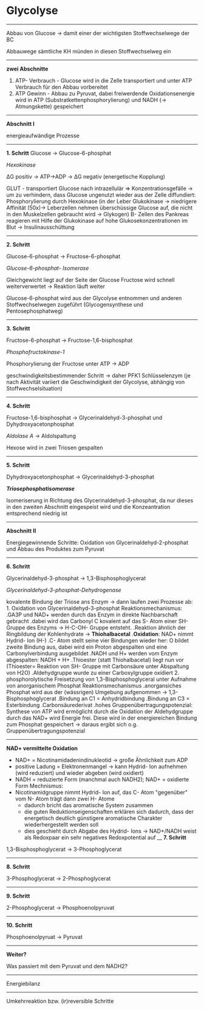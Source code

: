 Glycolyse
================================
___ 

Abbau von Glucose -> damit einer der wichtigsten Stoffwechselwege der BC

Abbauwege sämtliche KH münden in diesen Stoffwechselweg ein

___

**zwei Abschnitte**

1. ATP- Verbrauch - Glucose wird in die Zelle transportiert und unter ATP Verbrauch für den Abbau vorbereitet
2. ATP Gewinn - Abbau zu Pyruvat, dabei freiwerdende Oxidationsenergie wird in ATP (Substratkettenphosphorylierung) und NADH (-> Atmungskette) gespeichert


___

**Abschnitt I**

energieaufwändige Prozesse

___
**1. Schritt**
Glucose -> Glucose-6-phosphat

*Hexokinase*

ΔG positiv -> ATP->ADP -> ΔG negativ (energetische Kopplung)

GLUT - transportiert Glucose nach intrazellulär
=> Konzentrationsgefälle
-> um zu verhindern, dass Glucose ungenutzt wieder aus der Zelle diffundiert: Phosphorylierung
durch Hexokinase (in der Leber Glukokinase -> niedrigere Affinität (50x)-> Leberzellen nehmen überschüssige Glucose auf, die nicht in den Muskelzellen gebraucht wird -> Glykogen)
B- Zellen des Pankreas reagieren mit Hilfe der Glukokinase auf hohe Glukosekonzentrationen im Blut -> Insulinausschüttung

___

**2. Schritt**

Glucose-6-phosphat -> Fructose-6-phosphat

*Glucose-6-phosphat- Isomerase*

Gleichgewicht liegt auf der Seite der Glucose
Fructose wird schnell weiterverwertet -> Reaktion läuft weiter

Glucose-6-phosphat wird aus der Glycolyse entnommen und anderen Stoffwechselwegen zugeführt (Glycogensynthese und Pentosephosphatweg)

___
**3. Schritt**

Fructose-6-phosphat -> Fructose-1,6-bisphosphat

*Phosphofructokinase-1*

Phosphorylierung der Fructose unter ATP -> ADP

geschwindigkeitsbestimmender Schritt -> daher PFK1 Schlüsselenzym (je nach Aktivität variiert die Geschwindigkeit der Glycolyse, abhängig von Stoffwechselsituation) 
___
**4. Schritt**

Fructose-1,6-bisphosphat -> Glycerinaldehyd-3-phosphat und Dyhydroxyacetonphosphat

*Aldolase A* -> Aldolspaltung

Hexose wird in zwei Triosen gespalten

___
**5. Schritt**

Dyhydroxyacetonphosphat -> Glycerinaldehyd-3-phosphat

***Triosephosphatisomerase***

 Isomeriserung in Richtung des Glycerinaldehyd-3-phosphat, da nur dieses in den zweiten Abschnitt eingespeist wird und die Konzeantration entsprechend niedrig ist
___
**Abschnitt II**

Energiegewinnende Schritte:
Oxidation von Glycerinaldehyd-2-phosphat
und Abbau des Produktes zum Pyruvat
___
**6. Schritt**

Glycerinaldehyd-3-phosphat -> 1,3-Bisphosphoglycerat

*Glycerinaldehyd-3-phosphat-Dehydrogenase*

kovalente Bindung der Triose ans Enzym
-> dann laufen zwei Prozesse ab:
	1. Oxidation von Glycerinaldehyd-3-phosphat
		Reaktionsmechanismus:
		.GA3P und NAD+ werden durch das Enzym in direkte Nachbarschaft gebracht
		.dabei wird das Carbonyl C kovalent auf das S- Atom einer SH-Gruppe des Enzyms -> H-C-OH- Gruppe entsteht.
		.Reaktion ähnlich der Ringbildung der Kohlenhydrate -> **Thiohalbacetal**
		.**Oxidation**: NAD+ nimmt Hydrid- Ion (H-)
		.C- Atom stellt seine vier Bindungen wieder her: O bildet zweite Bindung aus, dabei wird ein Proton abgespalten und eine  Carbonylverbindung ausgebildet
		.NADH und H+ werden vom Enzym abgespalten: NADH + H+
		.Thioester (statt Thiohalbacetal) liegt nun vor (Thioester= Reaktion von SH- Gruppe mit Carbonsäure unter Abspaltung von H2O)
		.Aldehydgruppe wurde zu einer Carboxylgruppe oxidiert
	2. phosphorolytische Freisetzung von 1,3-Bisphosphoglyceral unter Aufnahme von anorganischem Phosphat
		Reaktionsmechanismus
		.anorgansiches Phosphat wird aus der (wässrigen) Umgebung aufgenommen 
		-> 1,3-Bisphosphoglycerat
			.Bindung an C1 = Anhydridbindung
			.Bindung an C3 =  Esterbindung
			.Carbonsäurederivat
		.hohes Gruppenübertragungspotenzial: Synthese von ATP wird ermöglicht
			durch die Oxidation der Aldehydgruppe durch das NAD+ wird Energie frei. Diese wird in der energiereichen Bindung zum Phosphat gespeichert
			-> daraus ergibt sich o.g. Gruppenübertragungspotenzial
___
**NAD+ vermittelte Oxidation**
- NAD+ = Nicotinamidadenindinukleotid -> große Ähnlichkeit zum ADP
- positive Ladung = Elektronenmangel -> kann Hydrid- Ion aufnehmen (wird reduziert) und wieder abgeben (wird oxidiert)
- NADH = reduzierte Form (manchmal auch NADH2); NAD+ = oxidierte Form
Mechnismus:
- Nicotinamidgruppe nimmt Hydrid- Ion auf, das C- Atom "gegenüber" vom N- Atom trägt dann zwei H- Atome
	- dadurch bricht das aromatische System zusammen
	- die guten Reduktionseigenschaften erklären sich dadurch, dass der energetisch deutlich günstigere aromatische Charakter wiederhergestellt werden soll
	- dies geschieht durch Abgabe des Hydrid- Ions
	-> NAD+/NADH weist als Redoxpaar ein sehr negatives Redoxpotential auf
__
**7. Schritt**

1,3-Bisphosphoglycerat -> 3-Phosphoglycerat

___
**8. Schritt**

3-Phosphoglycerat -> 2-Phosphoglycerat

___
**9. Schritt**

2-Phosphoglycerat -> Phosphoenolpyruvat

___
**10. Schritt**

Phosphoenolpyruat -> Pyruvat

___
**Weiter?**

Was passiert mit dem Pyruvat und dem NADH2?

___

Energiebilanz

___
Umkehrreaktion bzw. (ir)reversible Schritte
